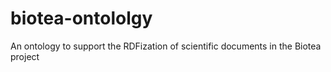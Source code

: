 # biotea-ontololgy
An ontology to support the RDFization of scientific documents in the Biotea project
